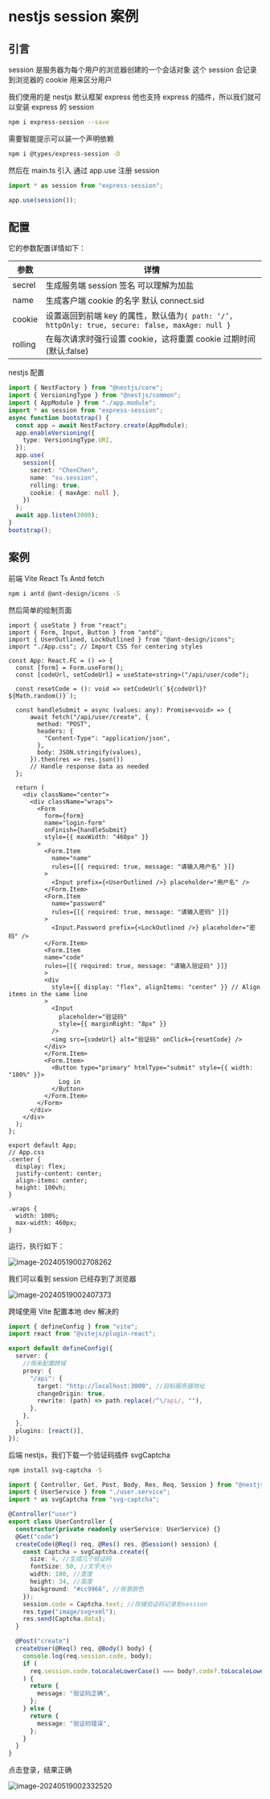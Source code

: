 # nestjs session 案例

## 引言

session 是服务器为每个用户的浏览器创建的一个会话对象 这个 session 会记录到浏览器的 cookie 用来区分用户

我们使用的是 nestjs 默认框架 express 他也支持 express 的插件，所以我们就可以安装 express 的 session

```bash
npm i express-session --save
```

需要智能提示可以装一个声明依赖

```bash
npm i @types/express-session -D
```

然后在 main.ts 引入 通过 app.use 注册 session

```typescript
import * as session from "express-session";

app.use(session());
```

## 配置

它的参数配置详情如下：

| 参数    | 详情                                                                                            |
| ------- | ----------------------------------------------------------------------------------------------- |
| secrel  | 生成服务端 session 签名 可以理解为加盐                                                          |
| name    | 生成客户端 cookie 的名字 默认 connect.sid                                                       |
| cookie  | 设置返回到前端 key 的属性，默认值为`{ path: ‘/’, httpOnly: true, secure: false, maxAge: null }` |
| rolling | 在每次请求时强行设置 cookie，这将重置 cookie 过期时间(默认:false)                               |

nestjs 配置

```typescript
import { NestFactory } from "@nestjs/core";
import { VersioningType } from "@nestjs/common";
import { AppModule } from "./app.module";
import * as session from "express-session";
async function bootstrap() {
  const app = await NestFactory.create(AppModule);
  app.enableVersioning({
    type: VersioningType.URI,
  });
  app.use(
    session({
      secret: "ChenChen",
      name: "su.session",
      rolling: true,
      cookie: { maxAge: null },
    })
  );
  await app.listen(3000);
}
bootstrap();
```

## 案例

前端 Vite React Ts Antd fetch

```bash
npm i antd @ant-design/icons -S
```

然后简单的绘制页面

```tsx
import { useState } from "react";
import { Form, Input, Button } from "antd";
import { UserOutlined, LockOutlined } from "@ant-design/icons";
import "./App.css"; // Import CSS for centering styles

const App: React.FC = () => {
  const [form] = Form.useForm();
  const [codeUrl, setCodeUrl] = useState<string>("/api/user/code");

  const resetCode = (): void => setCodeUrl(`${codeUrl}?${Math.random()}`);

  const handleSubmit = async (values: any): Promise<void> => {
      await fetch("/api/user/create", {
        method: "POST",
        headers: {
          "Content-Type": "application/json",
        },
        body: JSON.stringify(values),
      }).then(res => res.json())
      // Handle response data as needed
  };

  return (
    <div className="center">
      <div className="wraps">
        <Form
          form={form}
          name="login-form"
          onFinish={handleSubmit}
          style={{ maxWidth: "460px" }}
        >
          <Form.Item
            name="name"
            rules={[{ required: true, message: "请输入用户名" }]}
          >
            <Input prefix={<UserOutlined />} placeholder="用户名" />
          </Form.Item>
          <Form.Item
            name="password"
            rules={[{ required: true, message: "请输入密码" }]}
          >
            <Input.Password prefix={<LockOutlined />} placeholder="密码" />
          </Form.Item>
          <Form.Item
          name="code"
          rules={[{ required: true, message: "请输入验证码" }]}
          >
          <div
            style={{ display: "flex", alignItems: "center" }} // Align items in the same line
          >
            <Input
              placeholder="验证码"
              style={{ marginRight: "8px" }}
            />
            <img src={codeUrl} alt="验证码" onClick={resetCode} />
          </div>
          </Form.Item>
          <Form.Item>
            <Button type="primary" htmlType="submit" style={{ width: "100%" }}>
              Log in
            </Button>
          </Form.Item>
        </Form>
      </div>
    </div>
  );
};

export default App;
// App.css
.center {
  display: flex;
  justify-content: center;
  align-items: center;
  height: 100vh;
}

.wraps {
  width: 100%;
  max-width: 460px;
}
```

运行，执行如下：

![image-20240519002708262](https://chen-1320883525.cos.ap-chengdu.myqcloud.com/img/image-20240519002708262.png)

我们可以看到 session 已经存到了浏览器

![image-20240519002407373](https://chen-1320883525.cos.ap-chengdu.myqcloud.com/img/image-20240519002407373.png)

跨域使用 Vite 配置本地 dev 解决的

```typescript
import { defineConfig } from "vite";
import react from "@vitejs/plugin-react";

export default defineConfig({
  server: {
    //用来配置跨域
    proxy: {
      "/api": {
        target: "http://localhost:3000", //目标服务器地址
        changeOrigin: true,
        rewrite: (path) => path.replace(/^\/api/, ""),
      },
    },
  },
  plugins: [react()],
});
```

后端 nestjs，我们下载一个验证码插件 svgCaptcha

```bash
npm install svg-captcha -S
```

```typescript
import { Controller, Get, Post, Body, Res, Req, Session } from "@nestjs/common";
import { UserService } from "./user.service";
import * as svgCaptcha from "svg-captcha";

@Controller("user")
export class UserController {
  constructor(private readonly userService: UserService) {}
  @Get("code")
  createCode(@Req() req, @Res() res, @Session() session) {
    const Captcha = svgCaptcha.create({
      size: 4, //生成几个验证码
      fontSize: 50, //文字大小
      width: 100, //宽度
      height: 34, //高度
      background: "#cc9966", //背景颜色
    });
    session.code = Captcha.text; //存储验证码记录到session
    res.type("image/svg+xml");
    res.send(Captcha.data);
  }

  @Post("create")
  createUser(@Req() req, @Body() body) {
    console.log(req.session.code, body);
    if (
      req.session.code.toLocaleLowerCase() === body?.code?.toLocaleLowerCase()
    ) {
      return {
        message: "验证码正确",
      };
    } else {
      return {
        message: "验证码错误",
      };
    }
  }
}
```

点击登录，结果正确

![image-20240519002332520](https://chen-1320883525.cos.ap-chengdu.myqcloud.com/img/image-20240519002332520.png)
